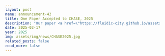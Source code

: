 ```yaml
---
layout: post
name: announcement-43
title: One Paper Accepted to CHASE, 2025
description: "Our paper <a href=\"https://fluidic-city.github.io/assets/pdf/Zahid2025WheelChair.pdf\"> PulseRide: A Robotic Wheelchair for Personalized Exertion Control with Human-in-the-Loop Reinforcement Learning</a> has been accepted to IEEE/ACM conference on Connected Health: Applications, Systems and Engineering Technologies (CHASE), 2025. Congratulations to all the authors!"
date: 2025-02-17
year: 2025
img: assets/img/news/CHASE2025.jpg
related_posts: false
read_more: false
---
```

